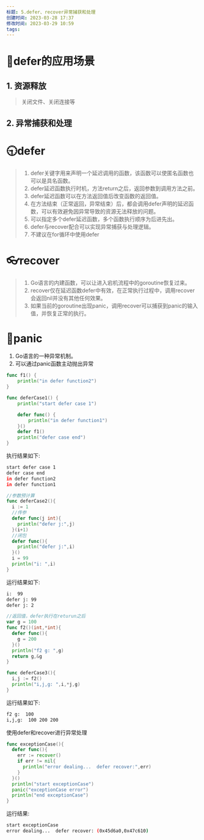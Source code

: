 ```yaml
---
标题: 5.defer、recover异常捕获和处理
创建时间: 2023-03-28 17:37
修改时间: 2023-03-29 10:59
tags: 
---
```



# 🥏defer的应用场景
## 1. 资源释放
> 关闭文件、关闭连接等
## 2. 异常捕获和处理

# 🕤defer
>1. defer关键字用来声明一个延迟调用的函数，该函数可以使匿名函数也可以是具名函数。
>2. defer延迟函数执行时机，方法return之后，返回参数到调用方法之前。
>3. defer延迟函数可以在方法返回值后改变函数的返回值。
>4. 在方法结束（正常返回，异常结束）后，都会调用defer声明的延迟函数，可以有效避免因异常导致的资源无法释放的问题。
>5. 可以指定多个defer延迟函数，多个函数执行顺序为后进先出。
>6. defer与recover配合可以实现异常捕获与处理逻辑。
>7. 不建议在for循环中使用defer

# 👓recover
>1. Go语言的内建函数，可以让进入宕机流程中的goroutine恢复过来。
>2. recover仅在延迟函数defer中有效，在正常执行过程中，调用recover会返回nil并没有其他任何效果。
>3. 如果当前的goroutine出现panic，调用recover可以捕获到panic的输入值，并恢复正常的执行。

# 🚨panic
1. Go语言的一种异常机制。
2. 可以通过panic函数主动抛出异常

```go
func f1() {
	println("in defer function2")
}

func deferCase1() {
	println("start defer case 1")

	defer func() {
		println("in defer function1")
	}()
	defer f1()
	println("defer case end")
}
```
执行结果如下:
```sh
start defer case 1
defer case end
in defer function2
in defer function1
```

```go
//参数预计算
func deferCase2(){
  i := 1 
  //传参
  defer func(j int){
    println("defer j:",j)
  }(i+1)
  //闭包
  defer func(){
    println("defer j:",i)
  }()
  i = 99
  println("i: ",i)
}
```
运行结果如下:
```sh
i:  99
defer j: 99
defer j: 2
```

```go
//返回值，defer执行在returun之后
var g = 100
func f2()(int,*int){
  defer func(){
    g = 200
  }()
  println("f2 g: ",g)
  return g,&g
}

func deferCase3(){
  i,j := f2()
  println("i,j,g: ",i,*j,g)
}
```
运行结果如下:
```sh
f2 g:  100
i,j,g:  100 200 200
```

使用defer和recover进行异常处理
```go
func exceptionCase(){
  defer func(){
    err := recover()
    if err != nil{
      println("error dealing...  defer recover:",err)
    }
  }()
  println("start exceptionCase")
  panic("exceptionCase error")
  println("end exceptionCase")
}
```
运行结果:
```sh
start exceptionCase
error dealing...  defer recover: (0x45d6a0,0x47c610)
```
